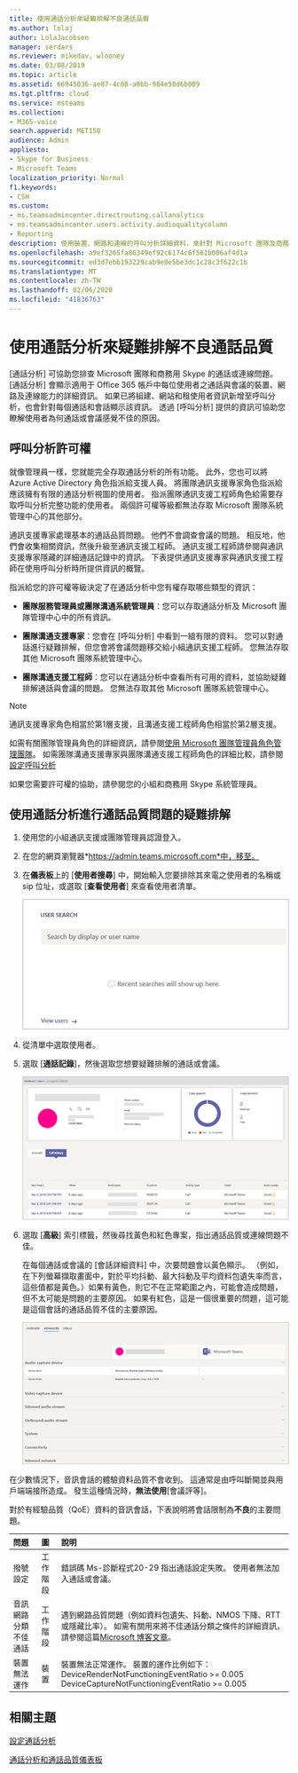 ```yaml
---
title: 使用通話分析來疑難排解不良通話品質
ms.author: lolaj
author: LolaJacobsen
manager: serdars
ms.reviewer: mikedav, wlooney
ms.date: 03/08/2019
ms.topic: article
ms.assetid: 66945036-ae87-4c08-a0bb-984e50d6b009
ms.tgt.pltfrm: cloud
ms.service: msteams
ms.collection:
- M365-voice
search.appverid: MET150
audience: Admin
appliesto:
- Skype for Business
- Microsoft Teams
localization_priority: Normal
f1.keywords:
- CSH
ms.custom:
- ms.teamsadmincenter.directrouting.callanalytics
- ms.teamsadmincenter.users.activity.audioqualitycolumn
- Reporting
description: 使用裝置、網路和連線的呼叫分析詳細資料，來針對 Microsoft 團隊及商務用 Skype 通話和會議的使用者問題進行疑難排解。
ms.openlocfilehash: a9ef3265fa86349ef92c6174c6f561b006af4d1a
ms.sourcegitcommit: ed3d7ebb193229cab9e0e5be3dc1c28c3f622c1b
ms.translationtype: MT
ms.contentlocale: zh-TW
ms.lasthandoff: 02/06/2020
ms.locfileid: "41836763"
---
```

# <a name="use-call-analytics-to-troubleshoot-poor-call-quality"></a>使用通話分析來疑難排解不良通話品質

[通話分析] 可協助您排查 Microsoft 團隊和商務用 Skype 的通話或連線問題。 [通話分析] 會顯示適用于 Office 365 帳戶中每位使用者之通話與會議的裝置、網路及連線能力的詳細資訊。 如果已將組建、網站和租使用者資訊新增至呼叫分析，也會針對每個通話和會話顯示該資訊。 透過 [呼叫分析] 提供的資訊可協助您瞭解使用者為何通話或會議感覺不佳的原因。 
  
## <a name="call-analytics-permissions"></a>呼叫分析許可權

就像管理員一樣，您就能完全存取通話分析的所有功能。 此外，您也可以將 Azure Active Directory 角色指派給支援人員。 將團隊通訊支援專家角色指派給應該擁有有限的通話分析視圖的使用者。 指派團隊通訊支援工程師角色給需要存取呼叫分析完整功能的使用者。 兩個許可權等級都無法存取 Microsoft 團隊系統管理中心的其他部分。

通訊支援專家處理基本的通話品質問題。 他們不會調查會議的問題。 相反地，他們會收集相關資訊，然後升級至通訊支援工程師。 通訊支援工程師請參閱與通訊支援專家隱藏的詳細通話記錄中的資訊。 下表提供通訊支援專家與通訊支援工程師在使用呼叫分析時所提供資訊的概覽。

指派給您的許可權等級決定了在通話分析中您有權存取哪些類型的資訊：
  
- **團隊服務管理員或團隊溝通系統管理員**：您可以存取通話分析及 Microsoft 團隊管理中心中的所有資訊。
    
- **團隊溝通支援專家**：您會在 [呼叫分析] 中看到一組有限的資料。 您可以對通話進行疑難排解，但您會將會議問題移交給小組通訊支援工程師。 您無法存取其他 Microsoft 團隊系統管理中心。
    
- **團隊溝通支援工程師**：您可以在通話分析中查看所有可用的資料，並協助疑難排解通話與會議的問題。 您無法存取其他 Microsoft 團隊系統管理中心。
    
> [!NOTE]
> 通訊支援專家角色相當於第1層支援，且溝通支援工程師角色相當於第2層支援。

如需有關團隊管理員角色的詳細資訊，請參閱[使用 Microsoft 團隊管理員角色管理團隊](using-admin-roles.md)。 如需團隊溝通支援專家與團隊溝通支援工程師角色的詳細比較，請參閱[設定呼叫分析](set-up-call-analytics.md#set-call-analytics-permissions) 
  
如果您需要許可權的協助，請參閱您的小組和商務用 Skype 系統管理員。
  
## <a name="troubleshoot-call-quality-problems-using-call-analytics"></a>使用通話分析進行通話品質問題的疑難排解

1. 使用您的小組通訊支援或團隊管理員認證登入。

2. 在您的網頁瀏覽器*https://admin.teams.microsoft.com*中，移至。
    
3. 在**儀表板**上的 [**使用者搜尋**] 中，開始輸入您要排除其來電之使用者的名稱或 sip 位址，或選取 [**查看使用者**] 來查看使用者清單。
    
    ![[通話分析] 使用者搜尋方塊的螢幕擷取畫面](media/use-call-analytics-to-troubleshoot-image-1.png)
  
4. 從清單中選取使用者。

5. 選取 [**通話記錄**]，然後選取您想要疑難排解的通話或會議。
    
    ![使用者 [通話記錄] 頁面的螢幕擷取畫面。](media/use-call-analytics-to-troubleshoot-image-2.png)
  
6. 選取 [**高級**] 索引標籤，然後尋找黃色和紅色專案，指出通話品質或連線問題不佳。
    
    在每個通話或會議的 [會話詳細資料] 中，次要問題會以黃色顯示。 （例如，在下列螢幕擷取畫面中，對於平均抖動、最大抖動及平均資料包遺失率而言，這些值都是黃色。）如果有黃色，則它不在正常範圍之內，可能會造成問題，但不太可能是問題的主要原因。 如果有紅色，這是一個很重要的問題，這可能是這個會話的通話品質不佳的主要原因。 
    
    ![使用者通話記錄的 [高級] 索引標籤的螢幕擷取畫面 ](media/use-call-analytics-to-troubleshoot-image-3.png)
  
在少數情況下，音訊會話的體驗資料品質不會收到。 這通常是由呼叫斷開並與用戶端端接所造成。 發生這種情況時，**無法使用**[會議評等]。
  
對於有經驗品質（QoE）資料的音訊會話，下表說明將會話限制為**不良**的主要問題。
  
|**問題**|**圖**|**說明**|
|:-----|:-----|:-----|
|撥號設定  <br/> |工作階段  <br/> |錯誤碼 Ms-診斷程式20-29 指出通話設定失敗。 使用者無法加入通話或會議。  <br/> |
|音訊網路分類不佳通話  <br/> |工作階段  <br/> |遇到網路品質問題（例如資料包遺失、抖動、NMOS 下降、RTT 或隱藏比率）。 如需有關用來將不佳通話分類之條件的詳細資訊，請參閱這篇[Microsoft 博客文章](https://go.microsoft.com/fwlink/p/?linkid=852133)。  <br/> |
|裝置無法運作  <br/> |裝置  <br/> | 裝置無法正常運作。 裝置的運作比例如下： <br/>  DeviceRenderNotFunctioningEventRatio >= 0.005 <br/>  DeviceCaptureNotFunctioningEventRatio >= 0.005 <br/> |
   
## <a name="related-topics"></a>相關主題
[設定通話分析](set-up-call-analytics.md)

[通話分析和通話品質儀表板](difference-between-call-analytics-and-call-quality-dashboard.md)

  
 
